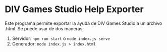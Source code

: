 # DIV Games Studio Help Exporter

Este programa permite exportar la ayuda de DIV Games Studio a un archivo .html. Se puede
usar de dos maneras:

1. Servidor: `npm run start` o `node index.js serve`
2. Generador: `node index.js > index.html`


